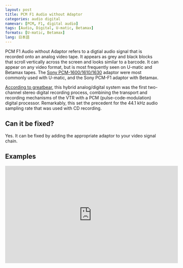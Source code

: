 ```yaml
---
layout: post
title: PCM F1 Audio without Adaptor
categories: audio digital
namevar: [PCM, F1, digital audio]
tags: [Audio, Digital, U-matic, Betamax]
formats: [U-matic, Betamax]
lang: 日本語
---
```


PCM F1 Audio without Adaptor refers to a digtial audio signal that is recorded onto an analog video tape. It appears as grey and black blocks that scroll vertically across the screen and looks similar to a barcode. It can appear on any video format, but is most frequently seen on U-matic and Betamax tapes. The [Sony PCM-1600/1610/1630](https://en.wikipedia.org/wiki/PCM_adaptor) adaptor were most commonly used with U-matic, and the Sony PCM-F1 adaptor with Betamax.

[According to greatbear](http://www.thegreatbear.net/audio-tape/early-digital-tape-recordings-umatic-betamax-video-tape/), this hybrid analog/digital system was the first two-channel stereo digital recording process, combining the transport and recording mechanisms of the VTR with a PCM (pulse-code-modulation) digital processor. Remarkably, this set the precedent for the 44.1 kHz audio sampling rate that was used with CD recording.

## Can it be fixed?

Yes. It can be fixed by adding the appropriate adaptor to your video signal chain.

## Examples

<iframe src="https://archive.org/embed/Pcm-f1audioWithoutAdapter" width="560" height="315" frameborder="0" webkitallowfullscreen="true" mozallowfullscreen="true" allowfullscreen></iframe>
